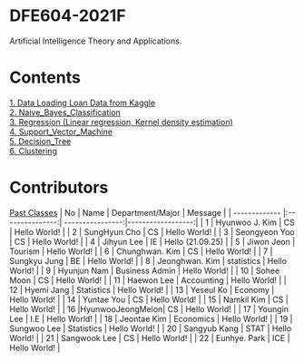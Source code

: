# DFE604-2021F
Artificial Intelligence Theory and Applications.

# Contents
[1. Data Loading Loan Data from Kaggle](https://github.com/mlvlab/DFE604-2020F/blob/master/1_Data_Loading_Loan_Data_from_Kaggle.ipynb)  
[2. Naive_Bayes_Classification](https://github.com/mlvlab/DFE604-2020F/blob/master/2_Naive_Bayes_Classification.ipynb)  
[3. Regression (Linear regression, Kernel density estimation)](https://github.com/mlvlab/DFE604-2020F/blob/master/3_Regression.ipynb)  
[4. Support_Vector_Machine](https://github.com/mlvlab/DFE604-2020F/blob/master/4_Support_Vector_Machine.ipynb)   
[5. Decision_Tree](https://github.com/mlvlab/DFE604-2020F/blob/master/5_Decision_Tree.ipynb)  
[6. Clustering](https://github.com/mlvlab/DFE604-2020F/blob/master/6_Clustering.ipynb)  




# Contributors 
[Past Classes](https://github.com/mlvlab/DFE604-2020F/blob/master/PastClasses.md)
| No            | Name            | Department/Major | Message           |
| ------------- |:---------------:| ----------------:|------------------:|
| 1             | Hyunwoo J. Kim  | CS               | Hello World!      |
| 2             | SungHyun Cho    | CS               | Hello World!      |
| 3         		| Seongyeon Yoo	  | CS		           | Hello World!	     |
| 4             | Jihyun Lee      | IE               | Hello (21.09.25)  |
| 5             | Jiwon Jeon      | Tourism          | Hello World!      |
| 6             | Chunghwan. Kim  | CS               | Hello World!      |
| 7             | Sungkyu Jung    | BE               | Hello World!      |
| 8             | Jeonghwan. Kim  | statistics       | Hello World!      |
| 9             | Hyunjun Nam     | Business Admin   | Hello World!      |
| 10            | Sohee Moon      | CS               | Hello World!      |
| 11            | Haewon Lee	    | Accounting       | Hello World!      |
| 12            | Hyemi Jang      | Statistics       | Hello World!      |
| 13            | Yeseul Ko       | Economy          | Hello World!      |
| 14            | Yuntae You      | CS               | Hello World!      |
| 15            | Namkil Kim      | CS               | Hello World!      |
| 16            |HyunwooJeongMelon| CS               | Hello World!      |
| 17            | Youngin Lee     | I.E              | Hello World!      |
| 18            | Jeontae Kim     | Economics        | Hello World!      |
| 19            | Sungwoo Lee     | Statistics       | Hello World!      |
| 20            | Sangyub Kang    | STAT             | Hello World!      |
| 21            | Sangwook Lee    | CS               | Hello World!      |
| 22            | Eunhye. Park	  | ICE              | Hello World!      |

